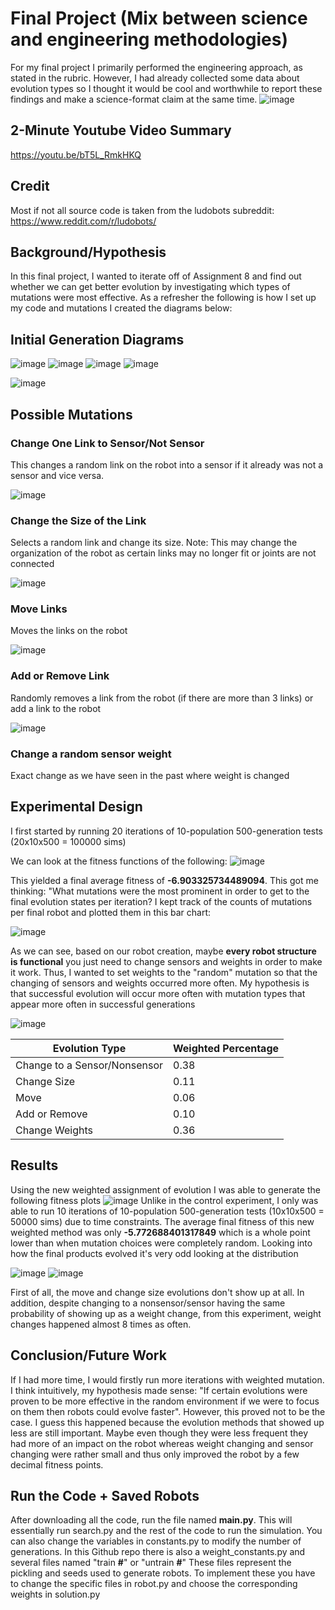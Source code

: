# Final Project (Mix between science and engineering methodologies)
For my final project I primarily performed the engineering approach, as stated in the rubric. However, I had already collected some data about evolution types so I thought it would be cool and worthwhile to report these findings and make a science-format claim at the same time. 
![image](https://media0.giphy.com/media/v1.Y2lkPTc5MGI3NjExYjA1NGRlYWNiNDIyNDE4NjMxMzJhN2Y3M2QwZjNhNzg0NjJmNWQxMiZjdD1n/UrjNykSB77JEvbF1yp/giphy.gif)

## 2-Minute Youtube Video Summary
https://youtu.be/bT5L_RmkHKQ

## Credit
Most if not all source code is taken from the ludobots subreddit: https://www.reddit.com/r/ludobots/

## Background/Hypothesis
In this final project, I wanted to iterate off of Assignment 8 and find out whether we can get better evolution by investigating which types of mutations were most effective. As a refresher the following is how I set up my code and mutations I created the diagrams below:

## Initial Generation Diagrams
![image](https://i.imgur.com/s5yTNch.png)
![image](https://i.imgur.com/j1hBYcD.png)
![image](https://i.imgur.com/j5GcmSO.png)
![image](https://i.imgur.com/WVQ18Xn.png)

![image](https://i.imgur.com/woX5Uhx.png)

## Possible Mutations
### Change One Link to Sensor/Not Sensor
This changes a random link on the robot into a sensor if it already was not a sensor and vice versa.

![image](https://i.imgur.com/ytscQg1.png)

### Change the Size of the Link
Selects a random link and change its size. Note: This may change the organization of the robot as certain links may no longer fit or joints are not connected

![image](https://i.imgur.com/DvQ2bB3.png)

### Move Links
Moves the links on the robot

![image](https://i.imgur.com/1XNHqYq.png)

### Add or Remove Link
Randomly removes a link from the robot (if there are more than 3 links) or add a link to the robot

![image](https://user-images.githubusercontent.com/15034808/221498424-fb1d00d1-be00-4bd6-9651-fa72435ac87f.png)

### Change a random sensor weight
Exact change as we have seen in the past where weight is changed

## Experimental Design
I first started by running 20 iterations of 10-population 500-generation tests (20x10x500 = 100000 sims)

We can look at the fitness functions of the following: 
![image](https://user-images.githubusercontent.com/15034808/224853826-788551fc-0e3e-4a7f-9918-de8a9fe5f118.png)

This yielded a final average fitness of **-6.903325734489094**. This got me thinking: "What mutations were the most prominent in order to get to the final evolution states per iteration? I kept track of the counts of mutations per final robot and plotted them in this bar chart:

![image](https://user-images.githubusercontent.com/15034808/224854122-7aaa2b00-79d3-4c17-8b2a-5caa13055f51.png)

As we can see, based on our robot creation, maybe **every robot structure is functional** you just need to change sensors and weights in order to make it work. Thus, I wanted to set weights to the "random" mutation so that the changing of sensors and weights occurred more often. My hypothesis is that successful evolution will occur more often with mutation types that appear more often in successful generations

![image](https://user-images.githubusercontent.com/15034808/224855109-72c95915-6e72-47f8-ae3d-28cef9af1174.png)

| Evolution Type | Weighted Percentage |
| ------------- | ------------- |
| Change to a Sensor/Nonsensor  | 0.38  |
| Change Size  | 0.11  |
| Move  | 0.06  |
| Add or Remove  | 0.10  |
| Change Weights  | 0.36  |


## Results
Using the new weighted assignment of evolution I was able to generate the following fitness plots
![image](https://user-images.githubusercontent.com/15034808/225074233-1a166fc3-064b-4d1a-9c46-2a5efd9961d6.png)
Unlike in the control experiment, I only was able to run 10 iterations of 10-population 500-generation tests (10x10x500 = 50000 sims) due to time constraints. The average final fitness of this new weighted method was only **-5.772688401317849** which is a whole point lower than when mutation choices were completely random. Looking into how the final products evolved it's very odd looking at the distribution

![image](https://user-images.githubusercontent.com/15034808/225075685-edcad64f-84b9-478b-a9e1-8f8f59afe2d8.png)
![image](https://user-images.githubusercontent.com/15034808/225075809-8dd04285-08ac-4633-ad2c-ad7275c315b8.png)

First of all, the move and change size evolutions don't show up at all. In addition, despite changing to a nonsensor/sensor having the same probability of showing up as a weight change, from this experiment, weight changes happened almost 8 times as often. 

## Conclusion/Future Work
If I had more time, I would firstly run more iterations with weighted mutation. I think intuitively, my hypothesis made sense: "If certain evolutions were proven to be more effective in the random environment if we were to focus on them then robots could evolve faster". However, this proved not to be the case. I guess this happened because the evolution methods that showed up less are still important. Maybe even though they were less frequent they had more of an impact on the robot whereas weight changing and sensor changing were rather small and thus only improved the robot by a few decimal fitness points.

## Run the Code + Saved Robots
After downloading all the code, run the file named **main.py**. This will essentially run search.py and the rest of the code to run the simulation. You can also change the variables in constants.py to modify the number of generations. In this Github repo there is also a weight_constants.py and several files named "train **#**" or "untrain **#**" These files represent the pickling and seeds used to generate robots. To implement these you have to change the specific files in robot.py and choose the corresponding weights in solution.py
